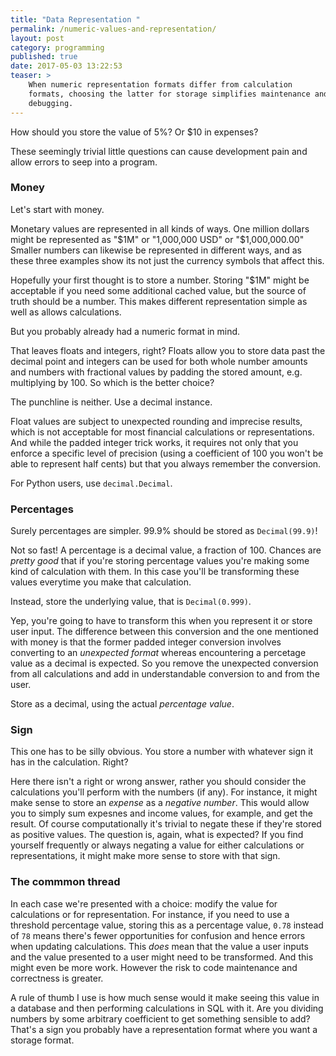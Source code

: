 ```yaml
---
title: "Data Representation "
permalink: /numeric-values-and-representation/
layout: post
category: programming
published: true
date: 2017-05-03 13:22:53
teaser: >
    When numeric representation formats differ from calculation
    formats, choosing the latter for storage simplifies maintenance and
    debugging.
---
```


How should you store the value of 5%? Or $10 in expenses?

These seemingly trivial little questions can cause development pain and allow errors to seep
into a program.

### Money

Let's start with money.

Monetary values are represented in all kinds of ways. One million dollars might
be represented as "$1M" or "1,000,000 USD" or "$1,000,000.00" Smaller numbers
can likewise be represented in different ways, and as these three examples show
its not just the currency symbols that affect this.

Hopefully your first thought is to store a number. Storing "$1M" might be
acceptable if you need some additional cached value, but the source of truth
should be a number. This makes different representation simple as well as allows
calculations.

But you probably already had a numeric format in mind.

That leaves floats and integers, right? Floats allow you to store data past the
decimal point and integers can be used for both whole number amounts and numbers
with fractional values by padding the stored amount, e.g. multiplying by 100. So
which is the better choice?

The punchline is neither. Use a decimal instance.

Float values are subject to unexpected rounding and imprecise results, which is
not acceptable for most financial calculations or representations. And while the
padded integer trick works, it requires not only that you enforce a specific
level of precision (using a coefficient of 100 you won't be able to represent
half cents) but that you always remember the conversion.

For Python users, use `decimal.Decimal`.

### Percentages

Surely percentages are simpler. 99.9% should be stored as `Decimal(99.9)`!

Not so fast! A percentage is a decimal value, a fraction of 100. Chances are
*pretty good* that if you're storing percentage values you're making some kind
of calculation with them. In this case you'll be transforming these values
everytime you make that calculation.

Instead, store the underlying value, that is `Decimal(0.999)`.

Yep, you're going to have to transform this when you represent it or store user
input. The difference between this conversion and the one mentioned with money
is that the former padded integer conversion involves converting to an
*unexpected format* whereas encountering a percetage value as a decimal is
expected. So you remove the unexpected conversion from all calculations and
add in understandable conversion to and from the user.

Store as a decimal, using the actual *percentage value*.

### Sign

This one has to be silly obvious. You store a number with whatever sign it has
in the calculation. Right?

Here there isn't a right or wrong answer, rather you should consider the
calculations you'll perform with the numbers (if any). For instance, it might
make sense to store an *expense* as a *negative number*. This would allow you to
simply sum expesnes and income values, for example, and get the result.
Of course computationally it's trivial to negate these if they're stored as
positive values. The question is, again, what is expected? If you find yourself
frequently or always negating a value for either calculations or
representations, it might make more sense to store with that sign.

### The commmon thread

In each case we're presented with a choice: modify the value for calculations or
for representation. For instance, if you need to use a threshold percentage
value, storing this as a percentage value, `0.78` instead of `78` means there's
fewer opportunities for confusion and hence errors when updating calculations.
This *does* mean that the value a user inputs and the value presented to a user
might need to be transformed. And this might even be more work. However the risk
to code maintenance and correctness is greater.

A rule of thumb I use is how much sense would it make seeing this value in a
database and then performing calculations in SQL with it. Are you dividing
numbers by some arbitrary coefficient to get something sensible to add? That's a
sign you probably have a representation format where you want a storage format.

